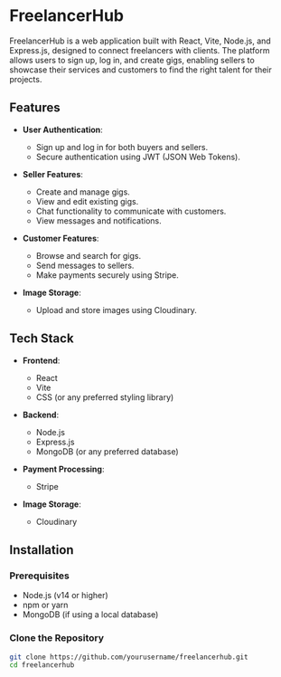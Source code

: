 # FreelancerHub

FreelancerHub is a web application built with React, Vite, Node.js, and Express.js, designed to connect freelancers with clients. The platform allows users to sign up, log in, and create gigs, enabling sellers to showcase their services and customers to find the right talent for their projects.

## Features

- **User  Authentication**: 
  - Sign up and log in for both buyers and sellers.
  - Secure authentication using JWT (JSON Web Tokens).

- **Seller Features**:
  - Create and manage gigs.
  - View and edit existing gigs.
  - Chat functionality to communicate with customers.
  - View messages and notifications.

- **Customer Features**:
  - Browse and search for gigs.
  - Send messages to sellers.
  - Make payments securely using Stripe.

- **Image Storage**: 
  - Upload and store images using Cloudinary.

## Tech Stack

- **Frontend**: 
  - React
  - Vite
  - CSS (or any preferred styling library)

- **Backend**: 
  - Node.js
  - Express.js
  - MongoDB (or any preferred database)

- **Payment Processing**: 
  - Stripe

- **Image Storage**: 
  - Cloudinary

## Installation

### Prerequisites

- Node.js (v14 or higher)
- npm or yarn
- MongoDB (if using a local database)

### Clone the Repository

```bash
git clone https://github.com/yourusername/freelancerhub.git
cd freelancerhub